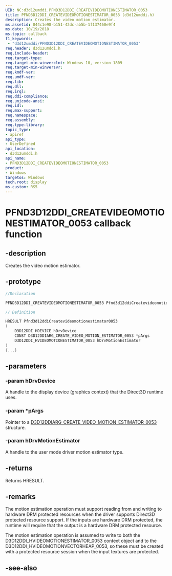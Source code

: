 ```yaml
---
UID: NC:d3d12umddi.PFND3D12DDI_CREATEVIDEOMOTIONESTIMATOR_0053
title: PFND3D12DDI_CREATEVIDEOMOTIONESTIMATOR_0053 (d3d12umddi.h)
description: Creates the video motion estimator.
ms.assetid: 044c1e98-b151-42dc-ab5b-1f137460e9f4
ms.date: 10/19/2018
ms.topic: callback
f1_keywords:
 - "d3d12umddi/PFND3D12DDI_CREATEVIDEOMOTIONESTIMATOR_0053"
req.header: d3d12umddi.h
req.include-header:
req.target-type:
req.target-min-winverclnt: Windows 10, version 1809
req.target-min-winversvr:
req.kmdf-ver:
req.umdf-ver:
req.lib:
req.dll:
req.irql: 
req.ddi-compliance:
req.unicode-ansi:
req.idl:
req.max-support:
req.namespace:
req.assembly:
req.type-library: 
topic_type: 
- apiref
api_type: 
- UserDefined
api_location: 
- d3d12umddi.h
api_name: 
- PFND3D12DDI_CREATEVIDEOMOTIONESTIMATOR_0053
product:
- Windows
targetos: Windows
tech.root: display
ms.custom: RS5
---
```


# PFND3D12DDI_CREATEVIDEOMOTIONESTIMATOR_0053 callback function

## -description

Creates the video motion estimator.

## -prototype

```cpp
//Declaration

PFND3D12DDI_CREATEVIDEOMOTIONESTIMATOR_0053 Pfnd3d12ddiCreatevideomotionestimator0053; 

// Definition

HRESULT Pfnd3d12ddiCreatevideomotionestimator0053 
(
	D3D12DDI_HDEVICE hDrvDevice
	CONST D3D12DDIARG_CREATE_VIDEO_MOTION_ESTIMATOR_0053 *pArgs
	D3D12DDI_HVIDEOMOTIONESTIMATOR_0053 hDrvMotionEstimator
)
{...}

```

## -parameters

### -param hDrvDevice

A handle to the display device (graphics context) that the Direct3D runtime uses.

### -param *pArgs

Pointer to a [D3D12DDIARG_CREATE_VIDEO_MOTION_ESTIMATOR_0053](ns-d3d12umddi-d3d12ddiarg_create_video_motion_estimator_0053.md) structure.

### -param hDrvMotionEstimator


A handle to the user mode driver motion estimator type.

## -returns

Returns HRESULT.

## -remarks

The motion estimation operation must support reading from and writing to hardware DRM protected resources when the driver supports Direct3D protected resource support. If the inputs are hardware DRM protected, the runtime will require that the output is a hardware DRM protected resource. 

The motion estimation operation is assumed to write to both the D3D12DDI_HVIDEOMOTIONESTIMATOR_0053 context object and to the D3D12DDI_HVIDEOMOTIONVECTORHEAP_0053, so these must be created with a protected resource session when the input textures are protected.

## -see-also
